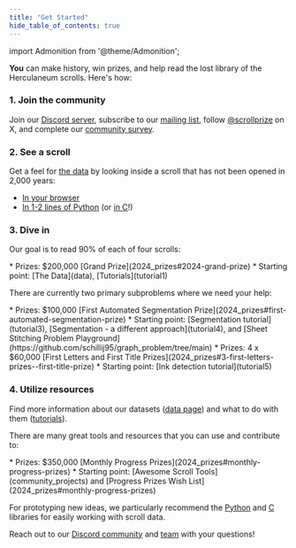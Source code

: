 ```yaml
---
title: "Get Started"
hide_table_of_contents: true
---
```


<head>
  <html data-theme="dark" />

  <meta
    name="description"
    content="A $1,000,000+ machine learning and computer vision competition"
  />

  <meta property="og:type" content="website" />
  <meta property="og:url" content="https://scrollprize.org" />
  <meta property="og:title" content="Vesuvius Challenge" />
  <meta
    property="og:description"
    content="A $1,000,000+ machine learning and computer vision competition"
  />
  <meta
    property="og:image"
    content="https://scrollprize.org/img/social/opengraph.jpg"
  />

  <meta property="twitter:card" content="summary_large_image" />
  <meta property="twitter:url" content="https://scrollprize.org" />
  <meta property="twitter:title" content="Vesuvius Challenge" />
  <meta
    property="twitter:description"
    content="A $1,000,000+ machine learning and computer vision competition"
  />
  <meta
    property="twitter:image"
    content="https://scrollprize.org/img/social/opengraph.jpg"
  />
</head>

import Admonition from '@theme/Admonition';

**You** can make history, win prizes, and help read the lost library of the Herculaneum scrolls. Here's how:

### 1. Join the community

Join our [Discord server](https://discord.gg/V4fJhvtaQn), subscribe to our [mailing list](https://scrollprize.substack.com), follow [@scrollprize](https://x.com/scrollprize) on X, and complete our [community survey](https://forms.gle/mtA3B4uQusVFTEDu9).

### 2. See a scroll

Get a feel for [the data](data) by looking inside a scroll that has not been opened in 2,000 years:
* [In your browser](https://dl.ash2txt.org/view/Scroll1)
* [In 1-2 lines of Python](https://github.com/ScrollPrize/vesuvius) (or [in C](https://github.com/ScrollPrize/vesuvius-c)!)

### 3. Dive in

Our goal is to read 90% of each of four scrolls:

<Admonition type="tip" icon="📜" title="Grand Prize">
* Prizes: $200,000 [Grand Prize](2024_prizes#2024-grand-prize)
* Starting point: [The Data](data), [Tutorials](tutorial1)
</Admonition>

There are currently two primary subproblems where we need your help:

<Admonition type="info" icon="⚙️" title="Segmentation">
* Prizes: $100,000 [First Automated Segmentation Prize](2024_prizes#first-automated-segmentation-prize)
* Starting point: [Segmentation tutorial](tutorial3), [Segmentation - a different approach](tutorial4), and [Sheet Stitching Problem Playground](https://github.com/schillij95/graph_problem/tree/main)
</Admonition>

<Admonition type="info" icon="🖋️" title="Ink Detection">
* Prizes: 4 x $60,000 [First Letters and First Title Prizes](2024_prizes#3-first-letters-prizes--first-title-prize)
* Starting point: [Ink detection tutorial](tutorial5)
</Admonition>

### 4. Utilize resources

Find more information about our datasets ([data page](data)) and what to do with them ([tutorials](tutorial1)).

There are many great tools and resources that you can use and contribute to:

<Admonition type="danger" icon="🌎" title="Open Source">
* Prizes: $350,000 [Monthly Progress Prizes](2024_prizes#monthly-progress-prizes)
* Starting point: [Awesome Scroll Tools](community_projects) and [Progress Prizes Wish List](2024_prizes#monthly-progress-prizes)
</Admonition>

For prototyping new ideas, we particularly recommend the [Python](https://github.com/ScrollPrize/vesuvius) and [C](https://github.com/ScrollPrize/vesuvius-c) libraries for easily working with scroll data.

Reach out to our [Discord community](https://discord.gg/V4fJhvtaQn) and [team](mailto:team@scrollprize.org) with your questions!

<!-- cloud image https://github.com/ScrollPrize/cloud-image -->
<!-- cloud credits (link to form to apply for them) -->
<!-- Minecraft -->

<!--
2min intro videos:
intro - where we are
ink detection
segmentation
virtual unwrapping/2023 GP
scroll walking tour
existing papyrus video? should be on website somewhere! https://x.com/natfriedman/status/1703422593670541437
-->
